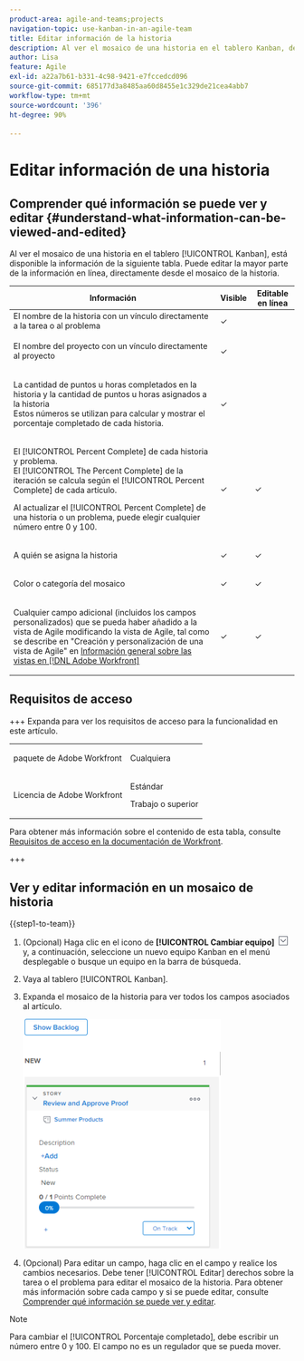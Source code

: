 ```yaml
---
product-area: agile-and-teams;projects
navigation-topic: use-kanban-in-an-agile-team
title: Editar información de la historia
description: Al ver el mosaico de una historia en el tablero Kanban, determinada información está disponible para editar en línea, directamente desde el mosaico de la historia.
author: Lisa
feature: Agile
exl-id: a22a7b61-b331-4c98-9421-e7fccedcd096
source-git-commit: 685177d3a8485aa60d8455e1c329de21cea4abb7
workflow-type: tm+mt
source-wordcount: '396'
ht-degree: 90%

---
```


# Editar información de una historia

## Comprender qué información se puede ver y editar {#understand-what-information-can-be-viewed-and-edited}

Al ver el mosaico de una historia en el tablero [!UICONTROL Kanban], está disponible la información de la siguiente tabla. Puede editar la mayor parte de la información en línea, directamente desde el mosaico de la historia.

<table style="table-layout:auto"> 
 <col> 
 <col> 
 <col> 
 <thead> 
  <tr> 
   <th><strong>Información</strong> </th> 
   <th><strong>Visible</strong> </th> 
   <th><strong>Editable en línea</strong> </th> 
  </tr> 
 </thead> 
 <tbody> 
  <tr> 
   <td>El nombre de la historia con un vínculo directamente a la tarea o al problema</td> 
   <td>✓</td> 
   <td> </td> 
  </tr> 
  <tr> 
   <td> <p>El nombre del proyecto con un vínculo directamente al proyecto</p> </td> 
   <td>✓ </td> 
   <td> </td> 
  </tr> 
  <tr> 
   <td> <p>La cantidad de puntos u horas completados en la historia y la cantidad de puntos u horas asignados a la historia<br>Estos números se utilizan para calcular y mostrar el porcentaje completado de cada historia.</p> </td> 
   <td>✓</td> 
   <td> </td> 
  </tr> 
  <tr> 
   <td> <p>El [!UICONTROL Percent Complete] de cada historia y problema.<br>El [!UICONTROL The Percent Complete] de la iteración se calcula según el [!UICONTROL Percent Complete] de cada artículo.<br></p> <p>Al actualizar el [!UICONTROL Percent Complete] de una historia o un problema, puede elegir cualquier número entre 0 y 100.</p> </td> 
   <td>✓</td> 
   <td>✓</td> 
  </tr> 
  <tr> 
   <td> <p>A quién se asigna la historia</p> </td> 
   <td>✓</td> 
   <td>✓</td> 
  </tr> 
  <tr> 
   <td> <p>Color o categoría del mosaico</p> </td> 
   <td>✓</td> 
   <td>✓</td> 
  </tr> 
  <tr> 
   <td> <p>Cualquier campo adicional (incluidos los campos personalizados) que se pueda haber añadido a la vista de Agile modificando la vista de Agile, tal como se describe en "Creación y personalización de una vista de Agile" en <a href="../../reports-and-dashboards/reports/reporting-elements/views-overview.md" class="MCXref xref">Información general sobre las vistas en [!DNL Adobe Workfront]</a></p> </td> 
   <td>✓</td> 
   <td>✓</td> 
  </tr> 
 </tbody> 
</table>

## Requisitos de acceso

+++ Expanda para ver los requisitos de acceso para la funcionalidad en este artículo.

<table style="table-layout:auto"> 
 <col> 
 </col> 
 <col> 
 </col> 
 <tbody> 
  <tr> 
   <td role="rowheader">paquete de Adobe Workfront</td> 
   <td> <p>Cualquiera</p> </td> 
  </tr> 
  <tr> 
   <td role="rowheader">Licencia de Adobe Workfront</td> 
   <td> <p>Estándar</p> 
   <p>Trabajo o superior</p> </td> 
  </tr>
 </tbody> 
</table>

Para obtener más información sobre el contenido de esta tabla, consulte [Requisitos de acceso en la documentación de Workfront](/help/quicksilver/administration-and-setup/add-users/access-levels-and-object-permissions/access-level-requirements-in-documentation.md).

+++

## Ver y editar información en un mosaico de historia

{{step1-to-team}}

1. (Opcional) Haga clic en el icono de **[!UICONTROL Cambiar equipo]** ![icono de Cambiar equipo](assets/switch-team-icon.png) y, a continuación, seleccione un nuevo equipo Kanban en el menú desplegable o busque un equipo en la barra de búsqueda.

1. Vaya al tablero [!UICONTROL Kanban].
1. Expanda el mosaico de la historia para ver todos los campos asociados al artículo.

   ![Tarjeta de historia](assets/story-expanded-on-kanban-board-2021-350x405.png)

1. (Opcional) Para editar un campo, haga clic en el campo y realice los cambios necesarios.
Debe tener [!UICONTROL Editar] derechos sobre la tarea o el problema para editar el mosaico de la historia.
Para obtener más información sobre cada campo y si se puede editar, consulte [Comprender qué información se puede ver y editar](#understand-what-information-can-be-viewed-and-edited).

>[!NOTE]
>
>Para cambiar el [!UICONTROL Porcentaje completado], debe escribir un número entre 0 y 100. El campo no es un regulador que se pueda mover.
